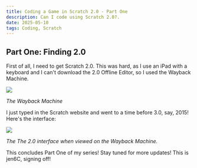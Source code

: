```yaml
---
title: Coding a Game in Scratch 2.0 - Part One
description: Can I code using Scratch 2.0?.
date: 2025-05-10
tags: Coding, Scratch
---
```

## Part One: Finding 2.0
First of all, I need to get Scratch 2.0. This was hard, as I use an iPad with a keyboard and I can't download the 2.0 Offline Editor, so I used the Wayback Machine.

<img src="https://static.wixstatic.com/media/8ce9b9_dc0a73132049413d8bc93e3c8baf6851~mv2.jpeg/v1/fill/w_1480,h_890,al_c,q_85,usm_0.66_1.00_0.01,enc_avif,quality_auto/8ce9b9_dc0a73132049413d8bc93e3c8baf6851~mv2.jpeg"/>
<p><i>The Wayback Machine</i></p>


I just typed in the Scratch website and went to a time before 3.0, say, 2015!
Here's the interface:

<img src="https://static.wixstatic.com/media/8ce9b9_dc0a73132049413d8bc93e3c8baf6851~mv2.jpeg/v1/fill/w_1480,h_890,al_c,q_85,usm_0.66_1.00_0.01,enc_avif,quality_auto/8ce9b9_dc0a73132049413d8bc93e3c8baf6851~mv2.jpeg"/>
<p><i>The The 2.0 interface when viewed on the Wayback Machine.</i></p>


This concludes Part One of my series! Stay tuned for more updates! This is jen6C, signing off!
